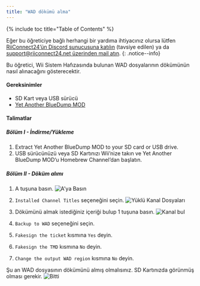 ```yaml
---
title: "WAD dökümü alma"
---
```


{% include toc title="Table of Contents" %}

Eğer bu öğreticiye bağlı herhangi bir yardıma ihtiyacınız olursa lütfen [RiiConnect24’ün Discord sunucusuna katılın](https://discord.gg/rc24) (tavsiye edilen) ya da [support@riiconnect24.net üzerinden mail atın](mailto:support@riiconnect24.net).
{: .notice--info}

Bu öğretici, Wii Sistem Hafızasında bulunan WAD dosyalarının dökümünün nasıl alınacağını gösterecektir.

#### Gereksinimler
* SD Kart veya USB sürücü
* [Yet Another BlueDump MOD](https://hbb1.oscwii.org/hbb/Yet-Another-BlueDump-Mod/Yet-Another-BlueDump-Mod.zip)

#### Talimatlar
##### Bölüm I - İndirme/Yükleme

1. Extract Yet Another BlueDump MOD to your SD card or USB drive.
2. USB sürücünüzü veya SD Kartınızı Wii’nize takın ve Yet Another BlueDump MOD‘u Homebrew Channel’dan başlatın.

##### Bölüm II - Döküm alımı
1. A tuşuna basın. ![A'ya Basın](/images/DumpWADS/2.png)

2. `Installed Channel Titles` seçeneğini seçin. ![Yüklü Kanal Dosyaları](/images/DumpWADS/3.png)

3. Dökümünü almak istediğiniz içeriği bulup 1 tuşuna basın. ![Kanal bul](/images/DumpWADS/4.png)

4. `Backup to WAD` seçeneğini seçin.
5. `Fakesign the ticket` kısmına `Yes` deyin.
6. `Fakesign the TMD` kısmına `No` deyin.
7. `Change the output WAD region` kısmına `No` deyin.

Şu an WAD dosyasının dökümünü almış olmalısınız. SD Kartınızda görünmüş olması gerekir. ![Bitti](/images/DumpWADS/5.png)
